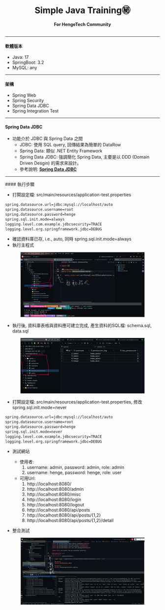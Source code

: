 <div align="center">
  <br>
  <h1>Simple Java Training㊙️</h1>
  <strong>For HengeTech Community</strong>
</div>
<br>
<hr/>

#### 軟體版本

* Java: 17
* SpringBoot: 3.2
* MySQL: any

<hr/>

#### 架構
* Spring Web
* Spring Security
* Spring Data JDBC
* Spring Integration Test

<hr/>

#### Spring Data JDBC
* 功能介於 JDBC 與 Spring Data 之間
  * JDBC: 使用 SQL query, 回傳結果為簡單的 DataRow
  * Spring Data: 類似 .NET Entity Framework
  * Spring Data JDBC: 強調簡化 Spring Data, 主要是以 DDD (Domain Driven Desgin) 的需求來設計。
  * 參考說明: **[Spring Data JDBC](https://docs.spring.io/spring-data/jdbc/docs/3.1.7/reference/html/#repository-query-keywords)**

<hr/>
#### 執行步驟

* 打閞設定檔: src/main/resources/application-test.properties
```agsl
spring.datasource.url=jdbc:mysql://localhost/auto
spring.datasource.username=root
spring.datasource.password=henge
spring.sql.init.mode=always
logging.level.com.example.jdbcsecurity=TRACE
logging.level.org.springframework.jdbc=DEBUG
```
* 確認資料庫已存, i.e., auto, 同時 spring.sql.init.mode=always
* 執行主程式
<div style="margin:auto;width:80%">
    <img src="images/start-up.png" />
</div>

* 執行後, 資料庫表格與資料應可建立完成, 產生資料的SQL檔: schema.sql, data.sql
<div style="margin:auto;width:80%">
    <img src="images/init-db.png" />
</div>

* 打閞設定檔: src/main/resources/application-test.properties, 修改spring.sql.init.mode=never
```agsl
spring.datasource.url=jdbc:mysql://localhost/auto
spring.datasource.username=root
spring.datasource.password=henge
spring.sql.init.mode=never
logging.level.com.example.jdbcsecurity=TRACE
logging.level.org.springframework.jdbc=DEBUG
```
* 測試網站 
    * 使用者:
        1. username: admin, password: admin, role: admin
        1. username: henge, password: henge, role: user
    * 可用Url:
      1. http://localhost:8080/
      2. http://localhost:8080/admin
      3. http://localhost:8080/misc
      4. http://localhost:8080/login
      5. http://localhost:8080/logout
      6. http://localhost:8080/api/posts
      7. http://localhost:8080/api/posts/{1,2}
      8. http://localhost:8080/api/posts/{1,2}/detail
        

* 整合測試

<div style="margin:auto;width:80%">
    <img src="images/it-test.png" />
</div>

